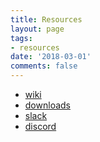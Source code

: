 ```yaml
---
title: Resources
layout: page
tags:
- resources
date: '2018-03-01'
comments: false
---
```


* [wiki](https://github.com/AXErunners/axe/wiki)
* [downloads](https://github.com/AXErunners/axe/releases) 
* [slack](https://axe-slack.herokuapp.com/)
* [discord](https://discord.gg/RKE5PD9)